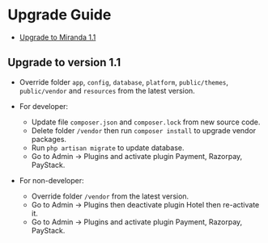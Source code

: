 # Upgrade Guide

- [Upgrade to Miranda 1.1](#version_1_1)

<a name="version_1_1"></a>
## Upgrade to version 1.1
- Override folder `app`, `config`, `database`, `platform`, `public/themes`, `public/vendor` and `resources` from the latest version.

- For developer:
    - Update file `composer.json` and `composer.lock` from new source code.
    - Delete folder `/vendor` then run `composer install` to upgrade vendor packages.
    - Run `php artisan migrate` to update database.
    - Go to Admin -> Plugins and activate plugin Payment, Razorpay, PayStack.
  
    
- For non-developer:
    - Override folder `/vendor` from the latest version.
    - Go to Admin -> Plugins then deactivate plugin Hotel then re-activate it.
    - Go to Admin -> Plugins and activate plugin Payment, Razorpay, PayStack.